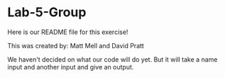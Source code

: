 # Lab-5-Group

Here is our README file for this exercise!

This was created by:
Matt Mell and David Pratt

We haven't decided on what our code will do yet. 
But it will take a name input and another input and give an output.
